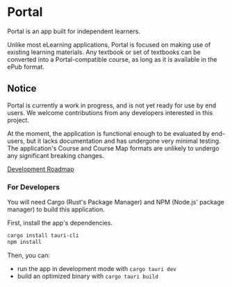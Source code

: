 # Portal

Portal is an app built for independent learners.

Unlike most eLearning applications, Portal is focused on making use of existing learning materials. Any textbook or set of textbooks can be converted into a Portal-compatible course, as long as it is available in the ePub format.

## Notice

Portal is currently a work in progress, and is not yet ready for use by end users. We welcome contributions from any developers interested in this project.

At the moment, the application is functional enough to be evaluated by end-users, but it lacks documentation and has undergone very minimal testing. The application's Course and Course Map formats are unlikely to undergo any significant breaking changes.

[Development Roadmap](TODO.md)

### For Developers

You will need Cargo (Rust's Package Manager) and NPM (Node.js' package manager) to build this application.

First, install the app's dependencies.

```bash
cargo install tauri-cli
npm install
```

Then, you can:
- run the app in development mode with `cargo tauri dev`
- build an optimized binary with `cargo tauri build`

